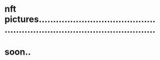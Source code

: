 # nft pictures..............................................................................................
# soon..
